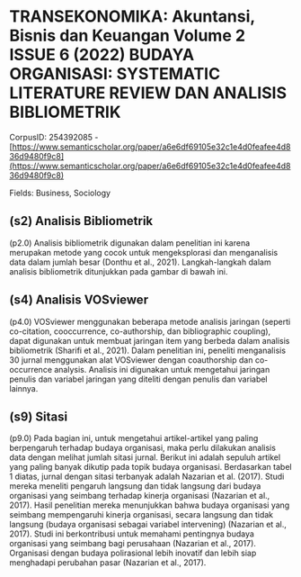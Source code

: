 # TRANSEKONOMIKA: Akuntansi, Bisnis dan Keuangan Volume 2 ISSUE 6 (2022) BUDAYA ORGANISASI: SYSTEMATIC LITERATURE REVIEW DAN ANALISIS BIBLIOMETRIK

CorpusID: 254392085 - [https://www.semanticscholar.org/paper/a6e6df69105e32c1e4d0feafee4d836d9480f9c8](https://www.semanticscholar.org/paper/a6e6df69105e32c1e4d0feafee4d836d9480f9c8)

Fields: Business, Sociology

## (s2) Analisis Bibliometrik
(p2.0) Analisis bibliometrik digunakan dalam penelitian ini karena merupakan metode yang cocok untuk mengeksplorasi dan menganalisis data dalam jumlah besar (Donthu et al., 2021). Langkah-langkah dalam analisis bibliometrik ditunjukkan pada gambar di bawah ini.
## (s4) Analisis VOSviewer
(p4.0) VOSviewer menggunakan beberapa metode analisis jaringan (seperti co-citation, cooccurrence, co-authorship, dan bibliographic coupling), dapat digunakan untuk membuat jaringan item yang berbeda dalam analisis bibliometrik (Sharifi et al., 2021). Dalam penelitian ini, peneliti menganalisis 30 jurnal menggunakan alat VOSviewer dengan coauthorship dan co-occurrence analysis. Analisis ini digunakan untuk mengetahui jaringan penulis dan variabel jaringan yang diteliti dengan penulis dan variabel lainnya.
## (s9) Sitasi
(p9.0) Pada bagian ini, untuk mengetahui artikel-artikel yang paling berpengaruh terhadap budaya organisasi, maka perlu dilakukan analisis data dengan melihat jumlah sitasi jurnal. Berikut ini adalah sepuluh artikel yang paling banyak dikutip pada topik budaya organisasi. Berdasarkan tabel 1 diatas, jurnal dengan sitasi terbanyak adalah Nazarian et al. (2017). Studi mereka meneliti pengaruh langsung dan tidak langsung dari budaya organisasi yang seimbang terhadap kinerja organisasi (Nazarian et al., 2017). Hasil penelitian mereka menunjukkan bahwa budaya organisasi yang seimbang mempengaruhi kinerja organisasi, secara langsung dan tidak langsung (budaya organisasi sebagai variabel intervening) (Nazarian et al., 2017). Studi ini berkontribusi untuk memahami pentingnya budaya organisasi yang seimbang bagi perusahaan (Nazarian et al., 2017). Organisasi dengan budaya polirasional lebih inovatif dan lebih siap menghadapi perubahan pasar (Nazarian et al., 2017).
